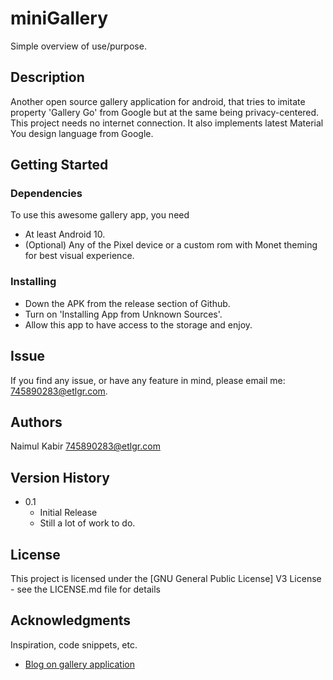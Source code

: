 # miniGallery

Simple overview of use/purpose.

## Description

Another open source gallery application for android, that tries to imitate property 'Gallery Go'
from Google but at the same being privacy-centered. This project needs no internet connection. It
also implements latest Material You design language from Google.

## Getting Started

### Dependencies

To use this awesome gallery app, you need

* At least Android 10.
* (Optional) Any of the Pixel device or a custom rom with Monet theming for best visual experience.

### Installing

* Down the APK from the release section of Github.
* Turn on 'Installing App from Unknown Sources'.
* Allow this app to have access to the storage and enjoy.

## Issue

If you find any issue, or have any feature in mind, please email me: 745890283@etlgr.com.

## Authors

Naimul Kabir
[745890283@etlgr.com](mailto:745890283@etlgr.com)

## Version History

* 0.1
    * Initial Release
    * Still a lot of work to do.

## License

This project is licensed under the [GNU General Public License] V3 License - see the LICENSE.md file
for details

## Acknowledgments

Inspiration, code snippets, etc.

* [Blog on gallery application](https://medium.com/codex/android-simple-image-gallery-30c0f00abe64)
